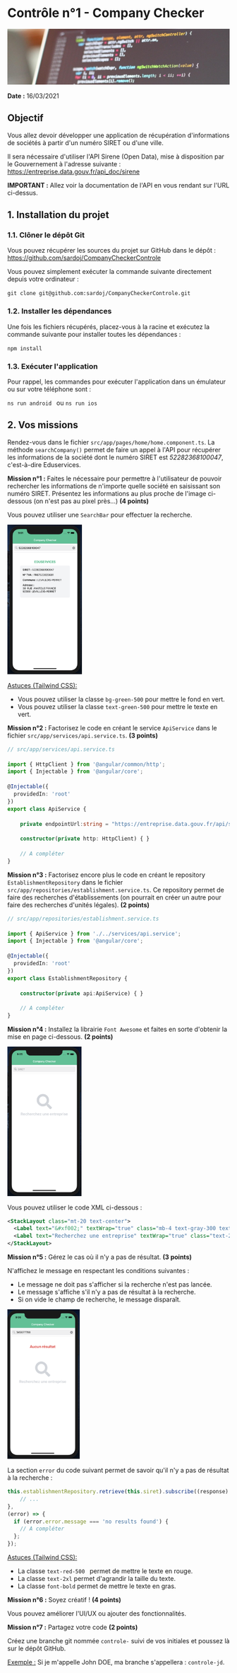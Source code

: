 # Contrôle n°1 - Company Checker

<img src="./doc/header.png" alt="header" />


**Date :** 16/03/2021



## Objectif

Vous allez devoir développer une application de récupération d'informations de sociétés à partir d'un numéro SIRET ou d'une ville.

Il sera nécessaire d'utiliser l'API Sirene (Open Data), mise à disposition par le Gouvernement à l'adresse suivante :
https://entreprise.data.gouv.fr/api_doc/sirene

**IMPORTANT :** Allez voir la documentation de l'API en vous rendant sur l'URL ci-dessus.



## 1. Installation du projet

### 1.1. Clôner le dépôt Git

Vous pouvez récupérer les sources du projet sur GitHub dans le dépôt : https://github.com/sardoj/CompanyCheckerControle

Vous pouvez simplement exécuter la commande suivante directement depuis votre ordinateur :

`git clone git@github.com:sardoj/CompanyCheckerControle.git`

### 1.2. Installer les dépendances

Une fois les fichiers récupérés, placez-vous à la racine et exécutez la commande suivante pour installer toutes les dépendances :

`npm install`

### 1.3. Exécuter l'application


Pour rappel, les commandes pour exécuter l'application dans un émulateur ou sur votre téléphone sont :

`ns run android ` ou `ns run ios`



## 2. Vos missions

Rendez-vous dans le fichier `src/app/pages/home/home.component.ts`.  La méthode `searchCompany()` permet de faire un appel à l'API pour récupérer les informations de la société dont le numéro SIRET est *52282368100047*, c'est-à-dire Eduservices.

**Mission n°1 :** Faites le nécessaire pour permettre à l'utilisateur de pouvoir rechercher les informations de n'importe quelle société en saisissant son numéro SIRET. Présentez les informations au plus proche de l'image ci-dessous (on n'est pas au pixel près...)  **(4 points)**

Vous pouvez utiliser une `SearchBar` pour effectuer la recherche.

<img src="./doc/image-20210315210150541.png" alt="image-20210315210150541" style="zoom:33%;" />



<u>Astuces (Tailwind CSS):</u>

- Vous pouvez utiliser la classe `bg-green-500` pour mettre le fond en vert.
- Vous pouvez utiliser la classe `text-green-500` pour mettre le texte en vert.



**Mission n°2 :** Factorisez le code en créant le service `ApiService` dans le fichier `src/app/services/api.service.ts`. **(3 points)**

```typescript
// src/app/services/api.service.ts

import { HttpClient } from '@angular/common/http';
import { Injectable } from '@angular/core';

@Injectable({
  providedIn: 'root'
})
export class ApiService {

    private endpointUrl:string = "https://entreprise.data.gouv.fr/api/sirene/v3";

    constructor(private http: HttpClient) { }

    // A compléter
}
```



**Mission n°3 :** Factorisez encore plus le code en créant le repository `EstablishmentRepository` dans le fichier `src/app/repositories/establishment.service.ts`. Ce repository permet de faire des recherches d'établissements (on pourrait en créer un autre pour faire des recherches d'unités légales). **(2 points)**

```typescript
// src/app/repositories/establishment.service.ts

import { ApiService } from './../services/api.service';
import { Injectable } from '@angular/core';

@Injectable({
  providedIn: 'root'
})
export class EstablishmentRepository {

    constructor(private api:ApiService) { }

    // A compléter
}
```



**Mission n°4 :** Installez la librairie `Font Awesome` et faites en sorte d'obtenir la mise en page ci-dessous. **(2 points)**

<img src="./doc/image-20210315210514937.png" alt="image-20210315210514937" style="zoom:33%;" />


Vous pouvez utiliser le code XML ci-dessous :

```xml
<StackLayout class="mt-20 text-center">
  <Label text="&#xf002;" textWrap="true" class="mb-4 text-gray-300 text-8xl fas"></Label>
  <Label text="Recherchez une entreprise" textWrap="true" class="text-2xl font-bold text-gray-300"></Label>
</StackLayout>
```



**Mission n°5 :** Gérez le cas où il n'y a pas de résultat. **(3 points)**

N'affichez le message en respectant les conditions suivantes :

- Le message ne doit pas s'afficher si la recherche n'est pas lancée.
- Le message s'affiche s'il n'y a pas de résultat à la recherche.
- Si on vide le champ de recherche, le message disparaît.

<img src="./doc/image-20210315210645530.png" alt="image-20210315210645530" style="zoom:33%;" />



La section `error` du code suivant permet de savoir qu'il n'y a pas de résultat à la recherche :

```typescript
this.establishmentRepository.retrieve(this.siret).subscribe((response) => {
	// ...
},
(error) => {
  if (error.error.message === 'no results found') {
  	// A compléter
  };
});
```



<u>Astuces (Tailwind CSS):</u>

- La classe `text-red-500 ` permet de mettre le texte en rouge.
- La classe `text-2xl` permet d'agrandir la taille du texte.
- La classe `font-bold` permet de mettre le texte en gras.



**Mission n°6 :** Soyez créatif !  **(4 points)**

Vous pouvez améliorer l'UI/UX ou ajouter des fonctionnalités.



**Mission n°7 :** Partagez votre code **(2 points)**

Créez une branche git nommée `controle-` suivi de vos initiales et poussez là sur le dépôt GitHub.

<u>Exemple :</u> Si je m'appelle John DOE, ma branche s'appellera : `controle-jd`.

